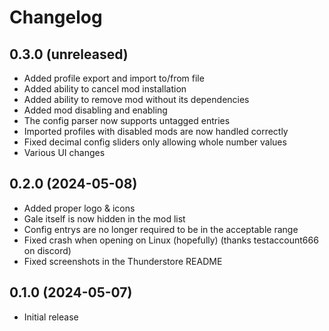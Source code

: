 # Changelog

## 0.3.0 (unreleased)

- Added profile export and import to/from file
- Added ability to cancel mod installation
- Added ability to remove mod without its dependencies
- Added mod disabling and enabling
- The config parser now supports untagged entries
- Imported profiles with disabled mods are now handled correctly
- Fixed decimal config sliders only allowing whole number values
- Various UI changes

## 0.2.0 (2024-05-08)

- Added proper logo & icons
- Gale itself is now hidden in the mod list
- Config entrys are no longer required to be in the acceptable range
- Fixed crash when opening on Linux (hopefully) (thanks testaccount666 on discord)
- Fixed screenshots in the Thunderstore README

## 0.1.0 (2024-05-07)

- Initial release
